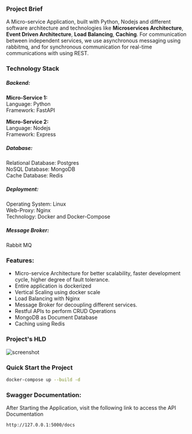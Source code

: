 ### Project Brief
A Micro-service Application, built with Python, Nodejs and different software architecture and technologies like **Microservices Architecture**, **Event Driven Architecture**, **Load Balancing**, **Caching**. For communication between independent services, we use asynchronous messaging using rabbitmq, and for synchronous communication for real-time communications with using REST.

### Technology Stack

##### *Backend:*

**Micro-Service 1:**<br/>
Language: Python<br/>
Framework: FastAPI<br/>

**Micro-Service 2:**<br/>
Language: Nodejs<br/>
Framework: Express<br/>

##### *Database:*
Relational Database: Postgres<br/>
NoSQL Database: MongoDB<br/>
Cache Database: Redis


##### *Deployment:*
Operating System: Linux<br/>
Web-Proxy: Nginx<br/>
Technology: Docker and Docker-Compose

##### *Message Broker:*
Rabbit MQ

### Features:
- Micro-service Architecture for better scalability, faster development cycle, higher degree of fault tolerance.
- Entire application is dockerized
- Vertical Scaling using docker scale
- Load Balancing with Nginx
- Message Broker for decoupling different services.
- Restful APIs to perform CRUD Operations
- MongoDB as Document Database
- Caching using Redis

### Project's HLD
![screenshot](https://github.com/Kartikdudeja/microservice-application/blob/main/ProjectX-HLD(with%20grid).png)

### Quick Start the Project
``` bash
docker-compose up --build -d
```

### Swagger Documentation:
After Starting the Application, visit the following link to access the API Documentation
``` bash
http://127.0.0.1:5000/docs
```
